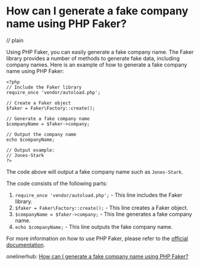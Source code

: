 # How can I generate a fake company name using PHP Faker?
// plain

Using PHP Faker, you can easily generate a fake company name. The Faker library provides a number of methods to generate fake data, including company names. Here is an example of how to generate a fake company name using PHP Faker:

```
<?php
// Include the Faker library
require_once 'vendor/autoload.php';

// Create a Faker object
$faker = Faker\Factory::create();

// Generate a fake company name
$companyName = $faker->company;

// Output the company name
echo $companyName;

// Output example:
// Jones-Stark
?>
```

The code above will output a fake company name such as `Jones-Stark`.

The code consists of the following parts:

1. `require_once 'vendor/autoload.php';` - This line includes the Faker library.
2. `$faker = Faker\Factory::create();` - This line creates a Faker object.
3. `$companyName = $faker->company;` - This line generates a fake company name.
4. `echo $companyName;` - This line outputs the fake company name.

For more information on how to use PHP Faker, please refer to the [official documentation](https://github.com/fzaninotto/Faker).

onelinerhub: [How can I generate a fake company name using PHP Faker?](https://onelinerhub.com/php-faker/how-can-i-generate-a-fake-company-name-using-php-faker)